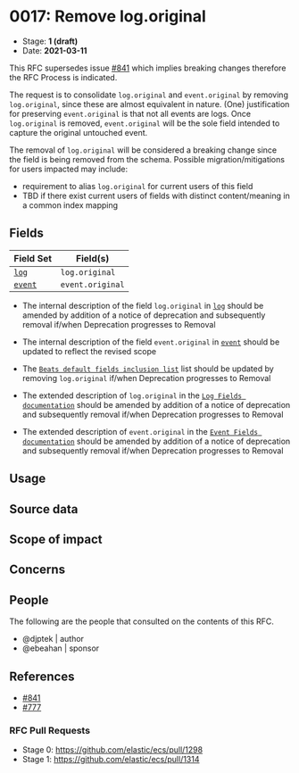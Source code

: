 # 0017: Remove log.original

- Stage: **1 (draft)** <!-- Update to reflect target stage. See https://elastic.github.io/ecs/stages.html -->
- Date: **2021-03-11** <!-- The ECS team sets this date at merge time. This is the date of the latest stage advancement. -->

This RFC supersedes issue [#841](https://github.com/elastic/ecs/issues/841) which implies breaking changes therefore the RFC Process is indicated.

The request is to consolidate `log.original` and `event.original` by removing `log.original`, since these are almost equivalent in nature. (One) justification for preserving `event.original` is that not all events are logs. Once `log.original` is removed, `event.original` will be the sole field intended to capture the original untouched event.

The removal of `log.original` will be considered a breaking change since the field is being removed from the schema. Possible migration/mitigations for users impacted may include:

- requirement to alias `log.original` for current users of this field
- TBD if there exist current users of fields with distinct content/meaning in a common index mapping

## Fields

| Field Set | Field(s) |
| --------- | -------- |
| [`log`](0017/log.yml) | `log.original` |
| [`event`](0017/event.yml) | `event.original` |

- The internal description of the field `log.original` in [`log`](0017/log.yml) should be amended by addition of a notice of deprecation and subsequently removal if/when Deprecation progresses to Removal

- The internal description of the field `event.original` in [`event`](0017/event.yml) should be updated to reflect the revised scope 

- The [`Beats default fields inclusion list`](../../scripts/generators/beats_default_fields_whitelist.yml) list should be updated by removing `log.original` if/when Deprecation progresses to Removal

- The extended description of `log.original` in the [`Log Fields documentation`](../../docs/field-details.asciidoc#field-log-original) should be amended by addition of a notice of deprecation and subsequently removal if/when Deprecation progresses to Removal

- The extended description of `event.original` in the [`Event Fields documentation`](../../docs/field-details.asciidoc#field-event-original) should be amended by addition of a notice of deprecation and subsequently removal if/when Deprecation progresses to Removal

<!--
Stage 2: Add or update all remaining field definitions. The list should now be exhaustive. The goal here is to validate the technical details of all remaining fields and to provide a basis for releasing these field definitions as beta in the schema. Use GitHub code blocks with yml syntax formatting.
-->

## Usage

<!--
Stage 1: Describe at a high-level how these field changes will be used in practice. Real world examples are encouraged. The goal here is to understand how people would leverage these fields to gain insights or solve problems. ~1-3 paragraphs.
-->

## Source data

<!--
Stage 1: Provide a high-level description of example sources of data. This does not yet need to be a concrete example of a source document, but instead can simply describe a potential source (e.g. nginx access log). This will ultimately be fleshed out to include literal source examples in a future stage. The goal here is to identify practical sources for these fields in the real world. ~1-3 sentences or unordered list.
-->

<!--
Stage 2: Included a real world example source document. Ideally this example comes from the source(s) identified in stage 1. If not, it should replace them. The goal here is to validate the utility of these field changes in the context of a real world example. Format with the source name as a ### header and the example document in a GitHub code block with json formatting.
-->

<!--
Stage 3: Add more real world example source documents so we have at least 2 total, but ideally 3. Format as described in stage 2.
-->

## Scope of impact

<!--
Stage 2: Identifies scope of impact of changes. Are breaking changes required? Should deprecation strategies be adopted? Will significant refactoring be involved? Break the impact down into:
 * Ingestion mechanisms (e.g. beats/logstash)
 * Usage mechanisms (e.g. Kibana applications, detections)
 * ECS project (e.g. docs, tooling)
The goal here is to research and understand the impact of these changes on users in the community and development teams across Elastic. 2-5 sentences each.
-->

## Concerns

<!--
Stage 1: Identify potential concerns, implementation challenges, or complexity. Spend some time on this. Play devil's advocate. Try to identify the sort of non-obvious challenges that tend to surface later. The goal here is to surface risks early, allow everyone the time to work through them, and ultimately document resolution for posterity's sake.
-->

<!--
Stage 2: Document new concerns or resolutions to previously listed concerns. It's not critical that all concerns have resolutions at this point, but it would be helpful if resolutions were taking shape for the most significant concerns.
-->

<!--
Stage 3: Document resolutions for all existing concerns. Any new concerns should be documented along with their resolution. The goal here is to eliminate risk of churn and instability by ensuring all concerns have been addressed.
-->

## People

The following are the people that consulted on the contents of this RFC.

* @djptek | author
* @ebeahan | sponsor

<!--
Who will be or has been consulted on the contents of this RFC? Identify authorship and sponsorship, and optionally identify the nature of involvement of others. Link to GitHub aliases where possible. This list will likely change or grow stage after stage.

e.g.:

* @Yasmina | author
* @Monique | sponsor
* @EunJung | subject matter expert
* @JaneDoe | grammar, spelling, prose
* @Mariana
-->


## References

* [#841](https://github.com/elastic/ecs/issues/841)
* [#777](https://github.com/elastic/integrations/issues/777)

### RFC Pull Requests

<!-- An RFC should link to the PRs for each of it stage advancements. -->

* Stage 0: https://github.com/elastic/ecs/pull/1298
* Stage 1: https://github.com/elastic/ecs/pull/1314
